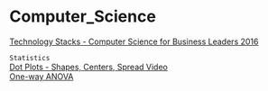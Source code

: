 # Computer_Science
[Technology Stacks - Computer Science for Business Leaders 2016](https://www.youtube.com/watch?v=AkjzxQsgoG8)<br>

```Statistics```<br>
[Dot Plots - Shapes, Centers, Spread Video](https://www.youtube.com/watch?v=oJOzSjj7VJY)<br>
[One-way ANOVA](https://www.youtube.com/watch?v=4O2tlnVLj_k)<br>
[]()<br>
[]()<br>
